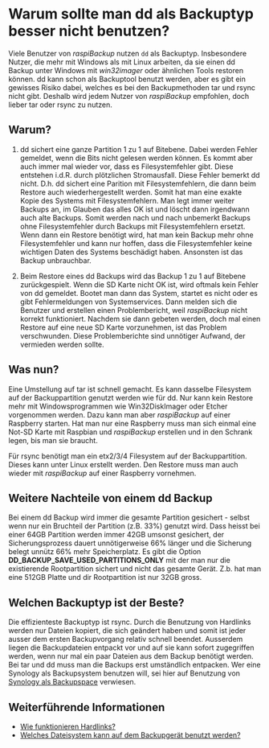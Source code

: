 # Warum sollte man dd als Backuptyp besser nicht benutzen?

Viele Benutzer von *raspiBackup* nutzen `dd` als Backuptyp.
Insbesondere Nutzer, die mehr mit Windows als mit Linux arbeiten, da
sie einen dd Backup unter Windows mit *win32imager* oder ähnlichen Tools restoren
können. dd kann schon als Backuptool benutzt werden, aber es gibt ein gewisses
Risiko dabei, welches es bei den Backupmethoden tar und rsync nicht gibt.
Deshalb wird jedem Nutzer von *raspiBackup* empfohlen, doch lieber tar oder rsync
zu nutzen.

## Warum?

1. dd sichert eine ganze Partition 1 zu 1 auf Bitebene. Dabei werden Fehler
   gemeldet, wenn die Bits nicht gelesen werden können. Es kommt aber auch immer
   mal wieder vor, dass es Filesystemfehler gibt. Diese entstehen i.d.R. durch
   plötzlichen Stromausfall. Diese Fehler bemerkt dd nicht. D.h. dd sichert
   eine Parition mit Filesystemfehlern, die dann beim Restore auch
   wiederhergestellt werden. Somit hat man eine exakte Kopie des Systems mit
   Filesystemfehlern. Man legt immer weiter Backups an, im Glauben das alles OK
   ist und löscht dann irgendwann auch alte Backups. Somit werden nach und nach
   unbemerkt Backups ohne Filesystemfehler durch Backups mit Filesystemfehlern
   ersetzt. Wenn dann ein Restore benötigt wird, hat man kein Backup mehr ohne
   Filesystemfehler und kann nur hoffen, dass die Filesystemfehler keine
   wichtigen Daten des Systems beschädigt haben. Ansonsten ist das Backup
   unbrauchbar.

2. Beim Restore eines dd Backups wird das Backup 1 zu 1 auf Bitebene
   zurückgespielt. Wenn die SD Karte nicht OK ist, wird oftmals kein Fehler von
   dd gemeldet. Bootet man dann das System, startet es nicht oder es gibt
   Fehlermeldungen von Systemservices. Dann melden sich die Benutzer und
   erstellen einen Problembericht, weil *raspiBackup* nicht korrekt funktioniert.
   Nachdem sie dann gebeten werden, doch mal einen Restore auf eine neue SD Karte
   vorzunehmen, ist das Problem verschwunden. Diese Problemberichte sind
   unnötiger Aufwand, der vermieden werden sollte.

## Was nun?

Eine Umstellung auf tar ist schnell gemacht. Es kann dasselbe Filesystem auf
der Backuppartition genutzt werden wie für dd. Nur kann kein Restore mehr mit
Windowsprogrammen wie Win32DiskImager oder Etcher vorgenommen werden. Dazu kann
man aber *raspiBackup* auf einer Raspberry starten. Hat man nur eine Raspberry
muss man sich einmal eine Not-SD Karte mit Raspbian und *raspiBackup* erstellen
und in den Schrank legen, bis man sie braucht.

Für rsync benötigt man ein etx2/3/4 Filesystem auf der Backuppartition. Dieses
kann unter Linux erstellt werden. Den Restore muss man auch wieder mit
*raspiBackup* auf einer Raspberry vornehmen.

## Weitere Nachteile von einem dd Backup

Bei einem dd Backup wird immer die gesamte Partition gesichert - selbst wenn
nur ein Bruchteil der Partition (z.B. 33%) genutzt wird. Dass heisst bei einer
64GB Partition werden immer 42GB umsonst gesichert, der Sicherungsprozess
dauert unnötigerweise 66% länger und die Sicherung belegt unnütz 66% mehr
Speicherplatz. Es gibt die Option **DD_BACKUP_SAVE_USED_PARTITIONS_ONLY** mit der
man nur die existierende Rootpartition sichert und nicht das gesamte Gerät. Z.b.
hat man eine 512GB Platte und dir Rootpartition ist nur 32GB gross.

## Welchen Backuptyp ist der Beste?

Die effizienteste Backuptyp ist rsync. Durch die Benutzung von Hardlinks
werden nur Dateien kopiert, die sich geändert haben und somit ist jeder ausser
dem ersten Backupvorgang relativ schnell beendet. Ausserdem liegen die
Backupdateien entpackt vor und auf sie kann sofort zugegriffen werden, wenn nur
mal ein paar Dateien aus dem Backup benötigt werden. Bei tar und dd muss man
die Backups erst umständlich entpacken. Wer eine Synology als Backupsystem
benutzen will, sei hier auf Benutzung von [Synology als Backupspace](nfs-as-backupspace.md) verwiesen.


## Weiterführende Informationen

  - [Wie funktionieren Hardlinks?](how-do-hardlinks-work-with-rsync.md)
  - [Welches Dateisystem kann auf dem Backupgerät benutzt werden?](which-filesystem-can-be-used-on-the-backup-partition.md)

[.status]: rst
[.source]: https://www.linux-tips-and-tricks.de/de/raspibackupcategoried/579-warum-sollte-man-dd-als-backupmethode-besser-nicht-benutzen
[.source]: https://www.linux-tips-and-tricks.de/en/raspibackupcategorye/581-why-shouldn-t-you-use-dd-as-backup-method
